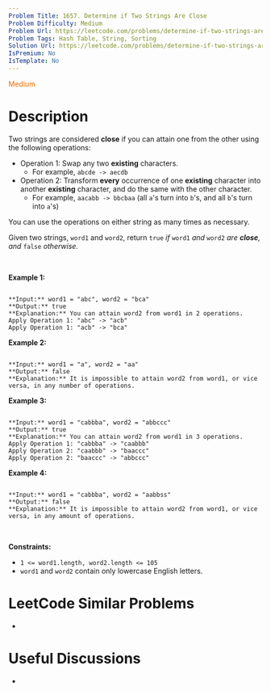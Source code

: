 ```yaml
---
Problem Title: 1657. Determine if Two Strings Are Close
Problem Difficulty: Medium
Problem Url: https://leetcode.com/problems/determine-if-two-strings-are-close/
Problem Tags: Hash Table, String, Sorting
Solution Url: https://leetcode.com/problems/determine-if-two-strings-are-close/solution/
IsPremium: No
IsTemplate: No
---
```


<span style="color: rgb(239, 108, 0);">Medium</span>

# Description

Two strings are considered **close** if you can attain one from the other using the following operations:


* Operation 1: Swap any two **existing** characters.
	+ For example, `abcde -> aecdb`
* Operation 2: Transform **every** occurrence of one **existing** character into another **existing** character, and do the same with the other character.
	+ For example, `aacabb -> bbcbaa` (all `a`'s turn into `b`'s, and all `b`'s turn into `a`'s)


You can use the operations on either string as many times as necessary.


Given two strings, `word1` and `word2`, return `true` *if* `word1` *and* `word2` *are **close**, and* `false` *otherwise.*


 


**Example 1:**



```

**Input:** word1 = "abc", word2 = "bca"
**Output:** true
**Explanation:** You can attain word2 from word1 in 2 operations.
Apply Operation 1: "abc" -> "acb"
Apply Operation 1: "acb" -> "bca"

```

**Example 2:**



```

**Input:** word1 = "a", word2 = "aa"
**Output:** false
**Explanation:** It is impossible to attain word2 from word1, or vice versa, in any number of operations.

```

**Example 3:**



```

**Input:** word1 = "cabbba", word2 = "abbccc"
**Output:** true
**Explanation:** You can attain word2 from word1 in 3 operations.
Apply Operation 1: "cabbba" -> "caabbb"
Apply Operation 2: "caabbb" -> "baaccc"
Apply Operation 2: "baaccc" -> "abbccc"

```

**Example 4:**



```

**Input:** word1 = "cabbba", word2 = "aabbss"
**Output:** false
**Explanation:** It is impossible to attain word2 from word1, or vice versa, in any amount of operations.

```

 


**Constraints:**


* `1 <= word1.length, word2.length <= 105`
* `word1` and `word2` contain only lowercase English letters.




# LeetCode Similar Problems

- []()

# Useful Discussions

- []()
